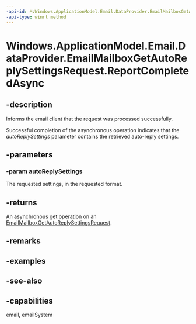 ```yaml
---
-api-id: M:Windows.ApplicationModel.Email.DataProvider.EmailMailboxGetAutoReplySettingsRequest.ReportCompletedAsync(Windows.ApplicationModel.Email.EmailMailboxAutoReplySettings)
-api-type: winrt method
---
```


<!-- Method syntax
public Windows.Foundation.IAsyncAction ReportCompletedAsync(Windows.ApplicationModel.Email.EmailMailboxAutoReplySettings autoReplySettings)
-->

# Windows.ApplicationModel.Email.DataProvider.EmailMailboxGetAutoReplySettingsRequest.ReportCompletedAsync

## -description
Informs the email client that the request was processed successfully.

Successful completion of the asynchronous operation indicates that the *autoReplySettings* parameter contains the retrieved auto-reply settings.

## -parameters
### -param autoReplySettings
The requested settings, in the requested format.

## -returns
An asynchronous get operation on an [EmailMailboxGetAutoReplySettingsRequest](emailmailboxgetautoreplysettingsrequest.md).

## -remarks

## -examples

## -see-also

## -capabilities
email, emailSystem
